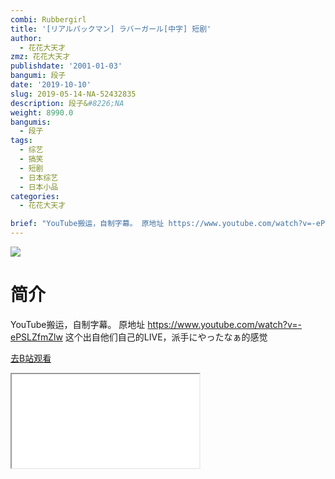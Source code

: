 ```yaml
---
combi: Rubbergirl
title: '[リアルパックマン] ラバーガール[中字] 短剧'
author:
  - 花花大天才
zmz: 花花大天才
publishdate: '2001-01-03'
bangumi: 段子
date: '2019-10-10'
slug: 2019-05-14-NA-52432835
description: 段子&#8226;NA
weight: 8990.0
bangumis:
  - 段子
tags:
  - 综艺
  - 搞笑
  - 短剧
  - 日本综艺
  - 日本小品
categories:
  - 花花大天才

brief: "YouTube搬运，自制字幕。 原地址 https://www.youtube.com/watch?v=-ePSLZfmZlw 这个出自他们自己的LIVE，派手にやったなぁ的感觉"
---
```

![](https://raw.githubusercontent.com/tcgriffith/owaraisite/master/static/tmpimg/ea5da4a9b6250f9f150145ac356cc7b69192e4e4.jpg.480.jpg)
# 简介  
YouTube搬运，自制字幕。
原地址 https://www.youtube.com/watch?v=-ePSLZfmZlw
这个出自他们自己的LIVE，派手にやったなぁ的感觉  

[去B站观看](https://www.bilibili.com/video/av52432835/)
<div class ="resp-container"><iframe class="testiframe" src="//player.bilibili.com/player.html?aid=52432835"", scrolling="no", allowfullscreen="true" > </iframe></div> 
